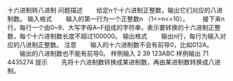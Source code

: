 十六进制转八进制
问题描述
　　给定n个十六进制正整数，输出它们对应的八进制数。
输入格式
　　输入的第一行为一个正整数n （1<=n<=10）。
　　接下来n行，每行一个由0~9、大写字母A~F组成的字符串，表示要转换的十六进制正整数，每个十六进制数长度不超过100000。
输出格式
　　输出n行，每行为输入对应的八进制正整数。
注意
　　输入的十六进制数不会有前导0，比如012A。
　　输出的八进制数也不能有前导0。
样例输入
2
39
123ABC
样例输出
71
4435274
提示
　　先将十六进制数转换成某进制数，再由某进制数转换成八进制。
